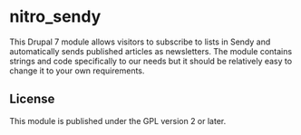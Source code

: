 # nitro_sendy #

This Drupal 7 module allows visitors to subscribe to lists in Sendy and automatically sends published articles as newsletters. The module contains strings and code specifically to our needs but it should be relatively easy to change it to your own requirements.

## License ##

This module is published under the GPL version 2 or later.
